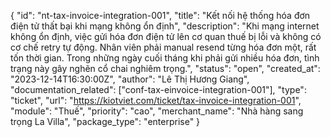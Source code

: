 {
  "id": "nt-tax-invoice-integration-001",
  "title": "Kết nối hệ thống hóa đơn điện tử thất bại khi mạng không ổn định",
  "description": "Khi mạng internet không ổn định, việc gửi hóa đơn điện tử lên cơ quan thuế bị lỗi và không có cơ chế retry tự động. Nhân viên phải manual resend từng hóa đơn một, rất tốn thời gian. Trong những ngày cuối tháng khi phải gửi nhiều hóa đơn, tình trạng này gây nghẽn cổ chai nghiêm trọng.",
  "status": "open",
  "created_at": "2023-12-14T16:30:00Z",
  "author": "Lê Thị Hương Giang",
  "documentation_related": ["conf-tax-einvoice-integration-001"],
  "type": "ticket",
  "url": "https://kiotviet.com/ticket/tax-invoice-integration-001",
  "module": "Thuế",
  "priority": "cao",
  "merchant_name": "Nhà hàng sang trọng La Villa",
  "package_type": "enterprise"
}
